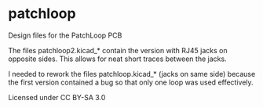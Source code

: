 # patchloop
Design files for the PatchLoop PCB

The files patchloop2.kicad_* contain the version with RJ45 jacks on opposite sides. This allows for neat short traces between the jacks.

I needed to rework the files patchloop.kicad_* (jacks on same side) because the first version contained a bug so that only one loop was used effectively.

Licensed under CC BY-SA 3.0
 
